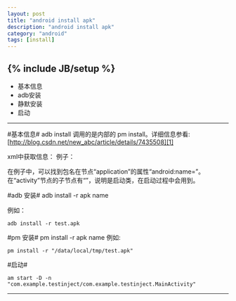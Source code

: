 ```yaml
---
layout: post
title: "android install apk"
description: "android install apk"
category: "android"
tags: [install]
---
```

{% include JB/setup %}
---

*   基本信息
*	adb安装
*	静默安装
*	启动

---

#基本信息#
adb install 调用的是内部的 pm install。详细信息参看:
[http://blog.csdn.net/new_abc/article/details/7435508][1]

xml中获取信息：
例子：

在例子中，可以找到包名在节点“application”的属性“android:name=”。
在“activity”节点的子节点有“<action android:name="android.intent.action.MAIN" />”，说明是启动类，在启动过程中会用到。

#adb 安装#
	adb install -r apk name

例如：
	
	adb install -r test.apk

#pm 安装#
	pm install -r apk name
例如:

	pm install -r "/data/local/tmp/test.apk"

#启动#

	am start -D -n "com.example.testinject/com.example.testinject.MainActivity" 

---
[1]:http://blog.csdn.net/new_abc/article/details/7435508